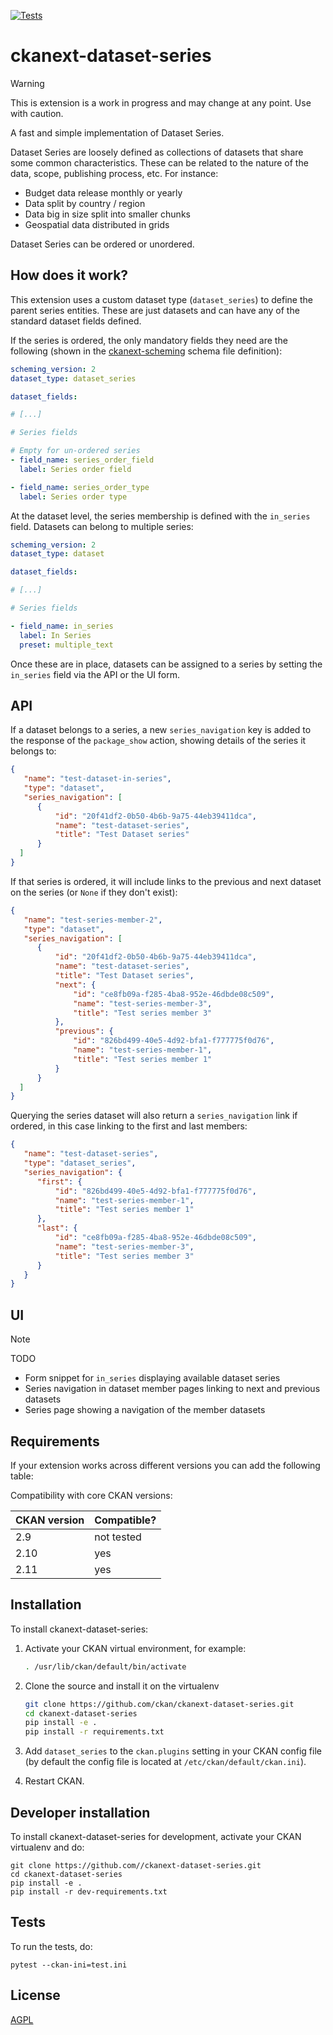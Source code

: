 [![Tests](https://github.com/ckan/ckanext-dataset-series/workflows/Tests/badge.svg)](https://github.com//ckanext-dataset-series/actions)

# ckanext-dataset-series

> [!WARNING]  
> This is extension is a work in progress and may change at any point. Use with caution.

A fast and simple implementation of Dataset Series.

Dataset Series are loosely defined as collections of datasets that share some common characteristics.
These can be related to the nature of the data, scope, publishing process, etc. For instance:

* Budget data release monthly or yearly
* Data split by country / region
* Data big in size split into smaller chunks
* Geospatial data distributed in grids

Dataset Series can be ordered or unordered.


## How does it work?

This extension uses a custom dataset type (`dataset_series`) to define the parent series entities. These are
just datasets and can have any of the standard dataset fields defined.

If the series is ordered, the only mandatory fields they need 
are the following (shown in the [ckanext-scheming](https://github.com/ckan/ckanext-scheming) schema file definition):

```yaml
scheming_version: 2
dataset_type: dataset_series

dataset_fields:

# [...]

# Series fields

# Empty for un-ordered series
- field_name: series_order_field
  label: Series order field

- field_name: series_order_type
  label: Series order type
```

At the dataset level, the series membership is defined with the `in_series` field. Datasets can belong to multiple series:

```yaml
scheming_version: 2
dataset_type: dataset

dataset_fields:

# [...]

# Series fields

- field_name: in_series
  label: In Series
  preset: multiple_text
```

Once these are in place, datasets can be assigned to a series by setting the `in_series` field via the API or the UI form.

## API

If a dataset belongs to a series, a new `series_navigation` key is added to the response of the `package_show` action, showing details of the series it belongs to:

```json
{ 
   "name": "test-dataset-in-series",
   "type": "dataset",
   "series_navigation": [
      {
          "id": "20f41df2-0b50-4b6b-9a75-44eb39411dca",
          "name": "test-dataset-series",
          "title": "Test Dataset series"
      }
  ]
}
```

If that series is ordered, it will include links to the previous and next dataset on the series (or `None` if they don't exist):

```json
{ 
   "name": "test-series-member-2",
   "type": "dataset",
   "series_navigation": [
      {
          "id": "20f41df2-0b50-4b6b-9a75-44eb39411dca",
          "name": "test-dataset-series",
          "title": "Test Dataset series",
          "next": {
              "id": "ce8fb09a-f285-4ba8-952e-46dbde08c509",
              "name": "test-series-member-3",
              "title": "Test series member 3"
          },
          "previous": {
              "id": "826bd499-40e5-4d92-bfa1-f777775f0d76",
              "name": "test-series-member-1",
              "title": "Test series member 1"
          }
      }
  ]
}

```

Querying the series dataset will also return a `series_navigation` link if ordered, in this case linking to the first and last members:

```json
{
   "name": "test-dataset-series",
   "type": "dataset_series",
   "series_navigation": {
 	  "first": {
 		  "id": "826bd499-40e5-4d92-bfa1-f777775f0d76",
 		  "name": "test-series-member-1",
 		  "title": "Test series member 1"
 	  },
 	  "last": {
 		  "id": "ce8fb09a-f285-4ba8-952e-46dbde08c509",
 		  "name": "test-series-member-3",
 		  "title": "Test series member 3"
 	  }
   }
}

```

## UI

> [!NOTE]
> TODO

* Form snippet for `in_series` displaying available dataset series
* Series navigation in dataset member pages linking to next and previous datasets
* Series page showing a navigation of the member datasets

## Requirements

If your extension works across different versions you can add the following table:

Compatibility with core CKAN versions:

| CKAN version    | Compatible? |
|-----------------|-------------|
| 2.9             | not tested  |
| 2.10            | yes         |
| 2.11            | yes         |


## Installation

To install ckanext-dataset-series:

1. Activate your CKAN virtual environment, for example:
   ```sh
   . /usr/lib/ckan/default/bin/activate
   ```

2. Clone the source and install it on the virtualenv
   ```sh
   git clone https://github.com/ckan/ckanext-dataset-series.git
   cd ckanext-dataset-series
   pip install -e .
   pip install -r requirements.txt
   ```

3. Add `dataset_series` to the `ckan.plugins` setting in your CKAN
   config file (by default the config file is located at
   `/etc/ckan/default/ckan.ini`).

4. Restart CKAN.


## Developer installation

To install ckanext-dataset-series for development, activate your CKAN virtualenv and
do:

    git clone https://github.com//ckanext-dataset-series.git
    cd ckanext-dataset-series
    pip install -e .
    pip install -r dev-requirements.txt

## Tests

To run the tests, do:

    pytest --ckan-ini=test.ini


## License

[AGPL](https://www.gnu.org/licenses/agpl-3.0.en.html)
